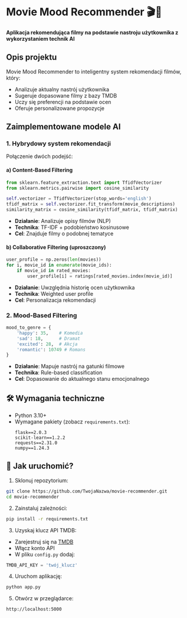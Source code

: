 # Movie Mood Recommender 🎬🍿

**Aplikacja rekomendująca filmy na podstawie nastroju użytkownika z wykorzystaniem technik AI**

##  Opis projektu

Movie Mood Recommender to inteligentny system rekomendacji filmów, który:
- Analizuje aktualny nastrój użytkownika
- Sugeruje dopasowane filmy z bazy TMDB
- Uczy się preferencji na podstawie ocen
- Oferuje personalizowane propozycje

##  Zaimplementowane modele AI

### 1. Hybrydowy system rekomendacji
Połączenie dwóch podejść:

#### a) Content-Based Filtering
```python
from sklearn.feature_extraction.text import TfidfVectorizer
from sklearn.metrics.pairwise import cosine_similarity

self.vectorizer = TfidfVectorizer(stop_words='english')
tfidf_matrix = self.vectorizer.fit_transform(movie_descriptions)
similarity_matrix = cosine_similarity(tfidf_matrix, tfidf_matrix)
```
- **Działanie**: Analizuje opisy filmów (NLP)
- **Technika**: TF-IDF + podobieństwo kosinusowe
- **Cel**: Znajduje filmy o podobnej tematyce

#### b) Collaborative Filtering (uproszczony)
```python
user_profile = np.zeros(len(movies))
for i, movie_id in enumerate(movie_ids):
    if movie_id in rated_movies:
        user_profile[i] = ratings[rated_movies.index(movie_id)]
```
- **Działanie**: Uwzględnia historię ocen użytkownika
- **Technika**: Weighted user profile
- **Cel**: Personalizacja rekomendacji

### 2. Mood-Based Filtering
```python
mood_to_genre = {
    'happy': 35,    # Komedia
    'sad': 18,      # Dramat
    'excited': 28,  # Akcja
    'romantic': 10749 # Romans
}
```
- **Działanie**: Mapuje nastrój na gatunki filmowe
- **Technika**: Rule-based classification
- **Cel**: Dopasowanie do aktualnego stanu emocjonalnego

## 🛠 Wymagania techniczne

- Python 3.10+
- Wymagane pakiety (zobacz `requirements.txt`):
  ```
  flask==2.0.3
  scikit-learn==1.2.2
  requests==2.31.0
  numpy==1.24.3
  ```

## 🚀 Jak uruchomić?

1. Sklonuj repozytorium:
```bash
git clone https://github.com/TwojaNazwa/movie-recommender.git
cd movie-recommender
```

2. Zainstaluj zależności:
```bash
pip install -r requirements.txt
```

3. Uzyskaj klucz API TMDB:
- Zarejestruj się na [TMDB](https://www.themoviedb.org/)
- Włącz konto API
- W pliku `config.py` dodaj:
```python
TMDB_API_KEY = 'twój_klucz'
```

4. Uruchom aplikację:
```bash
python app.py
```

5. Otwórz w przeglądarce:
```
http://localhost:5000
```
